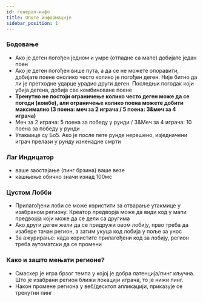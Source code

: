```yaml
---
id: генерал-инфо
title: Опште информације
sidebar_position: 1
---
```


### Бодовање

- Ако је деген погођен једном и умре (отпадне са мапе) добијате један поен
- Ако је деген погођен више пута, а да се не можете опоравити, добијате поене онолико често колико је погођен деген. Није битно да ли је претходне ударце урадио други деген. Последњи погодак који убија дегена, добија све комбиноване поене
- **Тренутно не постоји ограничење колико често деген може да се погоди (комбо), али ограничење колико поена можете добити максимално (3 поена: меч за 2 играча / 5 поена: 3&меч за 4 играча)**
- Меч за 2 играча: 5 поена за победу у рунди / 3&Меч за 4 играча: 10 поена за победу у рунди
- Утакмице су Бо5. Ако је после пете рунде нерешено, изједначени играч прелази у рунду изненадне смрти

### Лаг Индицатор

- ваше заостајање (пинг брзина) ваше везе
- кашњење обично значи изнад 100мс

### Цустом Лобби

- Прилагођени лоби се може користити за отварање утакмице у изабраном региону. Креатор предворја може да види код у мапи предворја који може да се дели са другима
- Ако други деген жели да се придружи овом лобију, прво треба да изабере тачан регион, а затим укуца код лобија у поље за унос
- За ажурирање: када користите прилагођени код за лобију, регион треба аутоматски да се промени

### Како и зашто мењати регионе?

- Смасхер је игра брзог темпа у којој је добра латенција/пинг кључна. Што је изабрани регион ближи локацији играча, то је нижи пинг.
- Након промене региона у веб/десктоп апликацији, приказује се тренутни пинг
